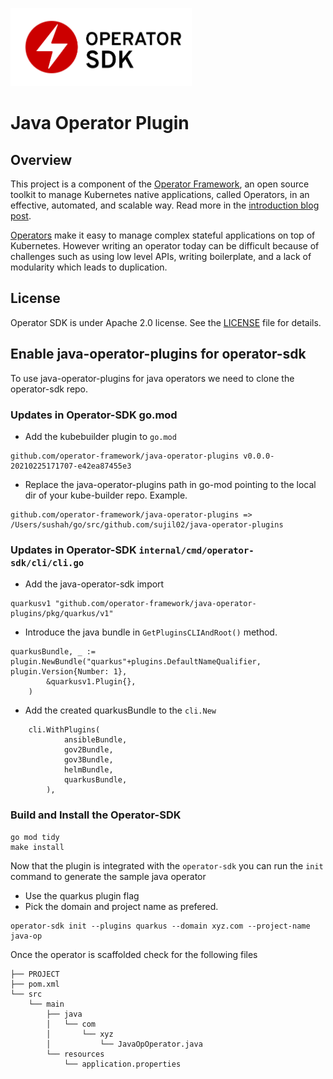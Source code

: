 <img src="https://raw.githubusercontent.com/operator-framework/operator-sdk/master/website/static/operator_logo_sdk_color.svg" height="125px"></img>

# Java Operator Plugin

## Overview

This project is a component of the [Operator Framework][of-home], an
open source toolkit to manage Kubernetes native applications, called
Operators, in an effective, automated, and scalable way. Read more in
the [introduction blog post][of-blog].

[Operators][operator-link] make it easy to manage complex stateful
applications on top of Kubernetes. However writing an operator today can
be difficult because of challenges such as using low level APIs, writing
boilerplate, and a lack of modularity which leads to duplication.



## License

Operator SDK is under Apache 2.0 license. See the [LICENSE][license_file] file for details.

[license_file]:./LICENSE
[of-home]: https://github.com/operator-framework
[of-blog]: https://coreos.com/blog/introducing-operator-framework
[operator-link]: https://coreos.com/operators/

## Enable java-operator-plugins for operator-sdk


To use java-operator-plugins for java operators we need to clone the operator-sdk repo. 

### Updates in Operator-SDK go.mod

- Add the kubebuilder plugin to `go.mod`

```
github.com/operator-framework/java-operator-plugins v0.0.0-20210225171707-e42ea87455e3
```

- Replace the java-operator-plugins path in go-mod pointing to the local dir of your kube-builder repo. Example.

```
github.com/operator-framework/java-operator-plugins => /Users/sushah/go/src/github.com/sujil02/java-operator-plugins
```

### Updates in Operator-SDK `internal/cmd/operator-sdk/cli/cli.go`

- Add the java-operator-sdk import

```
quarkusv1 "github.com/operator-framework/java-operator-plugins/pkg/quarkus/v1"
```

- Introduce the java bundle in `GetPluginsCLIAndRoot()` method. 
```
quarkusBundle, _ := plugin.NewBundle("quarkus"+plugins.DefaultNameQualifier, plugin.Version{Number: 1},
		&quarkusv1.Plugin{},
	)
```

- Add the created quarkusBundle to the `cli.New`

```
    cli.WithPlugins(
			ansibleBundle,
			gov2Bundle,
			gov3Bundle,
			helmBundle,
			quarkusBundle,
		),
```


### Build and Install the Operator-SDK
```
go mod tidy
make install
```

Now that the plugin is integrated with the `operator-sdk` you can run the `init` command to generate the sample java operator

- Use the quarkus plugin flag
- Pick the domain and project name as prefered.

```
operator-sdk init --plugins quarkus --domain xyz.com --project-name java-op
```

Once the operator is scaffolded check for the following files

```
├── PROJECT
├── pom.xml
└── src
    └── main
        ├── java
        │   └── com
        │       └── xyz
        │           └── JavaOpOperator.java
        └── resources
            └── application.properties

```
